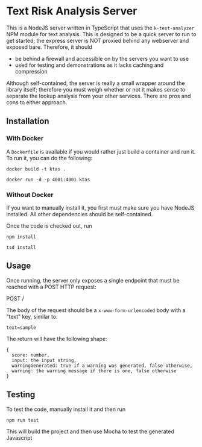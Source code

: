# Text Risk Analysis Server

This is a NodeJS server written in TypeScript that uses the `k-text-analyzer` NPM module for text analysis. This is designed to be a quick server to run to get started; the express server is NOT proxied behind any webserver and exposed bare. Therefore, it should 

- be behind a firewall and accessible on by the servers you want to use
- used for testing and demonstrations as it lacks caching and compression

Although self-contained, the server is really a small wrapper around the library itself; therefore you must weigh whether or not it makes sense to separate the lookup analysis from your other services. There are pros and cons to either approach.

## Installation

### With Docker

A `Dockerfile` is available if you would rather just build a container and run it. To run it, you can do the following:

`docker build -t ktas .`

`docker run -d -p 4001:4001 ktas`

### Without Docker

If you want to manually install it, you first must make sure you have NodeJS installed. All other dependencies should be self-contained.

Once the code is checked out, run

`npm install`

`tsd install`

## Usage

Once running, the server only exposes a single endpoint that must be reached with a POST HTTP request:

POST /

The body of the request should be a `x-www-form-urlencoded` body with a "text" key, similar to:

`text=sample`

The return will have the following shape:

```
{
  score: number,
  input: the input string,
  warningGenerated: true if a warning was generated, false otherwise,
  warning: the warning message if there is one, false otherwise 
}
```

## Testing

To test the code, manually install it and then run

`npm run test`

This will build the project and then use Mocha to test the generated Javascript